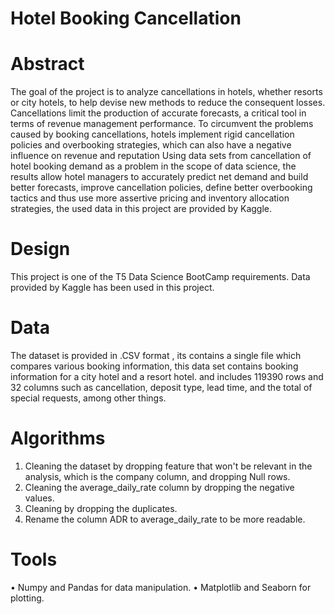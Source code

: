 # Hotel Booking Cancellation
# Abstract 
The goal of the project is to analyze cancellations in hotels, whether resorts or city hotels, to help devise new methods to reduce the consequent losses.
Cancellations limit the production of accurate forecasts, a critical tool in terms of revenue management performance. To circumvent the problems caused by booking cancellations, hotels implement rigid cancellation policies and overbooking strategies, which can also have a negative influence on revenue and reputation
Using data sets from cancellation of hotel booking demand as a problem in the scope of data science, the results allow hotel managers to accurately predict net demand and build better forecasts, improve cancellation policies, define better overbooking tactics and thus use more assertive pricing and inventory allocation strategies, the used data in this project are provided by Kaggle.



# Design
 This project is one of the T5 Data Science BootCamp requirements. Data provided by Kaggle
 has been used in this project. 



# Data
The dataset is provided in .CSV format , its contains a single file which compares various booking information, this data set contains booking information for a city hotel and a resort hotel. and includes 119390 rows and 32 columns such as cancellation, deposit type, lead time, and the total of special requests, among other things.






# Algorithms

1. Cleaning the dataset by dropping feature that won't be relevant in the analysis, which is the company column, and dropping Null rows.
2. Cleaning the average_daily_rate column by dropping the negative values.
3. Cleaning by dropping the duplicates.
4. Rename the column ADR to average_daily_rate to be more readable.



# Tools
•	Numpy and Pandas for data manipulation.
•	Matplotlib and Seaborn for plotting.

